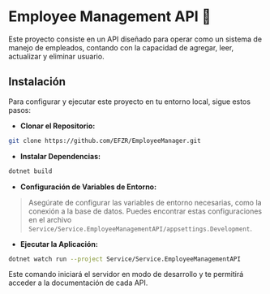 # Employee Management API 👥

Este proyecto consiste en un API diseñado para operar como un sistema de manejo de empleados, contando con la capacidad de agregar, leer, actualizar y eliminar usuario.

## Instalación

Para configurar y ejecutar este proyecto en tu entorno local, sigue estos pasos:

- **Clonar el Repositorio:**

```bash
git clone https://github.com/EFZR/EmployeeManager.git
```

- **Instalar Dependencias:**

```bash
dotnet build
```

- **Configuración de Variables de Entorno:**

> Asegúrate de configurar las variables de entorno necesarias, como la conexión a la base de datos. Puedes encontrar estas configuraciones en el archivo `Service/Service.EmployeeManagementAPI/appsettings.Development`.

- **Ejecutar la Aplicación:**

```bash
dotnet watch run --project Service/Service.EmployeeManagementAPI
```

Este comando iniciará el servidor en modo de desarrollo y te permitirá acceder a la documentación de cada API.
